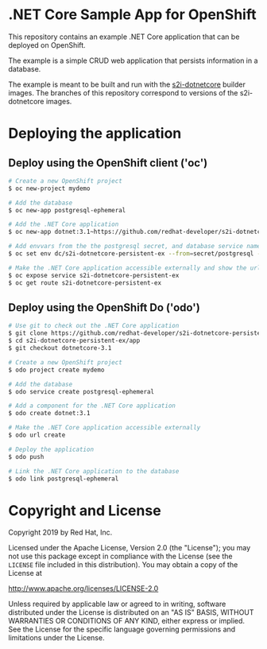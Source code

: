 # .NET Core Sample App for OpenShift

This repository contains an example .NET Core application that can be deployed on OpenShift.

The example is a simple CRUD web application that persists information in a database.

The example is meant to be built and run with the [s2i-dotnetcore](https://github.com/redhat-developer/s2i-dotnetcore) builder
images. The branches of this repository correspond to versions of the s2i-dotnetcore images.

# Deploying the application

## Deploy using the OpenShift client ('oc')

```sh
# Create a new OpenShift project
$ oc new-project mydemo

# Add the database
$ oc new-app postgresql-ephemeral

# Add the .NET Core application
$ oc new-app dotnet:3.1~https://github.com/redhat-developer/s2i-dotnetcore-persistent-ex#dotnetcore-3.1 --context-dir app

# Add envvars from the the postgresql secret, and database service name envvar.
$ oc set env dc/s2i-dotnetcore-persistent-ex --from=secret/postgresql -e database-service=postgresql

# Make the .NET Core application accessible externally and show the url
$ oc expose service s2i-dotnetcore-persistent-ex
$ oc get route s2i-dotnetcore-persistent-ex
```

## Deploy using the OpenShift Do ('odo')

```sh
# Use git to check out the .NET Core application
$ git clone https://github.com/redhat-developer/s2i-dotnetcore-persistent-ex
$ cd s2i-dotnetcore-persistent-ex/app
$ git checkout dotnetcore-3.1

# Create a new OpenShift project
$ odo project create mydemo

# Add the database
$ odo service create postgresql-ephemeral

# Add a component for the .NET Core application
$ odo create dotnet:3.1

# Make the .NET Core application accessible externally
$ odo url create

# Deploy the application
$ odo push

# Link the .NET Core application to the database
$ odo link postgresql-ephemeral
```

# Copyright and License

Copyright 2019 by Red Hat, Inc.

Licensed under the Apache License, Version 2.0 (the "License"); you may not
use this package except in compliance with the License (see the `LICENSE` file
included in this distribution). You may obtain a copy of the License at

   http://www.apache.org/licenses/LICENSE-2.0

Unless required by applicable law or agreed to in writing, software
distributed under the License is distributed on an "AS IS" BASIS, WITHOUT
WARRANTIES OR CONDITIONS OF ANY KIND, either express or implied. See the
License for the specific language governing permissions and limitations under
the License.
